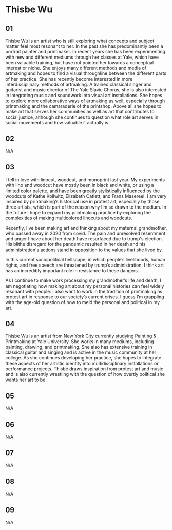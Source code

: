 # Thisbe Wu

## 01

Thisbe Wu is an artist who is still exploring what concepts and subject matter feel most resonant to her. In the past she has predominantly been a portrait painter and printmaker. In recent years she has been experimenting with new and different mediums through her classes at Yale, which have been valuable training, but have not pointed her towards a conceptual interest or niche. She enjoys many different methods and media of artmaking and hopes to find a visual throughline between the different parts of her practice. She has recently become interested in more interdisciplinary methods of artmaking. A trained classical singer and guitarist and music director of The Yale Slavic Chorus, she is also interested in integrating music and soundwork into visual art installations. She hopes to explore more collaborative ways of artmaking as well, especially through printmaking and the camaraderie of the printshop. Above all she hopes to make art that serves her communities as well as art that contributes to social justice, although she continues to question what role art serves in social movements and how valuable it actually is.

## 02

N/A

## 03

I fell in love with linocut, woodcut, and monoprint last year. My experiments with lino and woodcut have mostly been in black and white, or using a limited color palette, and have been greatly stylistically influenced by the woodcuts of Kathe Kollwitz, Elizabeth Catlett, and Frans Masereel. I am very inspired by printmaking’s historical use in protest art, especially by those three artists, which is part of the reason why I’m so drawn to the medium. In the future I hope to expand my printmaking practice by exploring the complexities of making multicolored linocuts and woodcuts.

Recently, I’ve been making art and thinking about my maternal grandmother, who passed away in 2020 from covid. The pain and unresolved resentment and anger I have about her death have resurfaced due to trump's election. His blithe disregard for the pandemic resulted in her death and his administration's actions stand in opposition to the values that she lived by.

In this current sociopolitical hellscape, in which people’s livelihoods, human rights, and free speech are threatened by trump’s administration, I think art has an incredibly important role in resistance to these dangers.

As I continue to make work processing my grandmother’s life and death, I am negotiating how making art about my personal histories can feel widely resonant with people. I also want to work in the tradition of printmaking as protest art in response to our society’s current crises. I guess I’m grappling with the age-old question of how to meld the personal and political in my art.

## 04

Thisbe Wu is an artist from New York City currently studying Painting & Printmaking at Yale University. She works in many mediums, including painting, drawing, and printmaking. She also has extensive training in classical guitar and singing and is active in the music community at her college. As she continues developing her practice, she hopes to integrate these aspects of her artistic identity into multidisciplinary installations or performance projects. Thisbe draws inspiration from protest art and music and is also currently wrestling with the question of how overtly political she wants her art to be.

## 05

N/A

## 06

N/A

## 07

N/A

## 08

N/A

## 09

N/A
